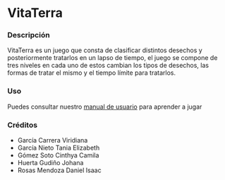 <h1> VitaTerra </h1>

<h3> Descripción </h3>

VitaTerra es un juego que consta de clasificar distintos desechos y posteriormente tratarlos en un lapso de tiempo, el juego se compone de tres niveles en cada uno de estos cambian los tipos de desechos, las formas de tratar el mismo y el tiempo límite para tratarlos. 

<h3> Uso </h3>

Puedes consultar nuestro [manual de usuario](https://www.canva.com/design/DAGUIZMxK4Y/CXwy3cng3Wvd5t-k3zecAw/view?utm_content=DAGUIZMxK4Y&utm_campaign=designshare&utm_medium=link&utm_source=editor) para aprender a jugar

<h3> Créditos </h3>

- García Carrera Viridiana
- García Nieto Tania Elizabeth
- Gómez Soto Cinthya Camila
- Huerta Gudiño Johana
- Rosas Mendoza Daniel Isaac